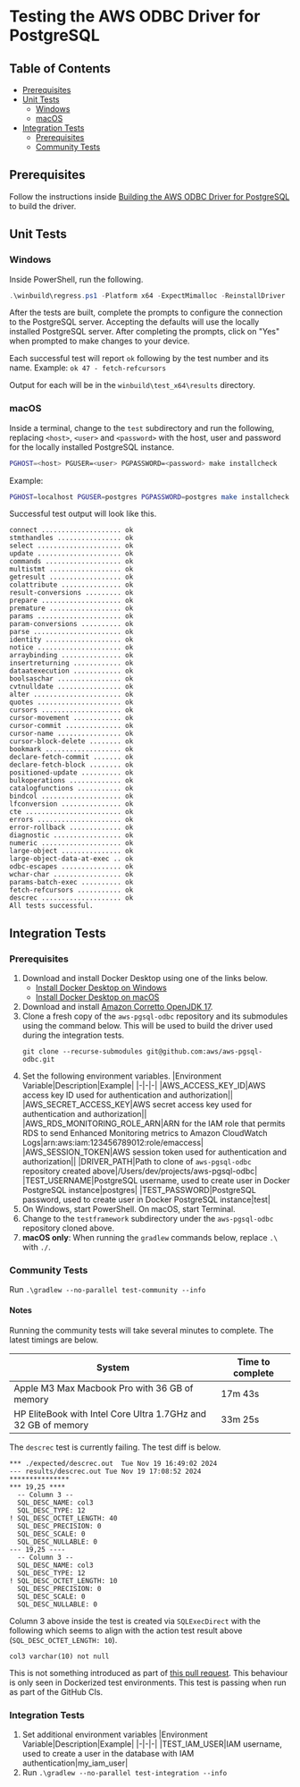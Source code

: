 # Testing the AWS ODBC Driver for PostgreSQL

## Table of Contents
- [Prerequisites](#prerequisites)
- [Unit Tests](#unit-tests)
    - [Windows](#windows)
    - [macOS](#macos)
- [Integration Tests](#integration-tests)
    - [Prerequisites](#prerequisites-1)
    - [Community Tests](#community-tests)

## Prerequisites
Follow the instructions inside [Building the AWS ODBC Driver for PostgreSQL](./Build.md) to build the driver.

## Unit Tests

### Windows

Inside PowerShell, run the following.
```PowerShell
.\winbuild\regress.ps1 -Platform x64 -ExpectMimalloc -ReinstallDriver
```

After the tests are built, complete the prompts to configure the connection to the PostgreSQL server.
Accepting the defaults will use the locally installed PostgreSQL server. After completing the prompts,
click on "Yes" when prompted to make changes to your device.

Each successful test will report `ok` following by the test number and its name.
Example: `ok 47 - fetch-refcursors`

Output for each will be in the `winbuild\test_x64\results` directory.

### macOS

Inside a terminal, change to the `test` subdirectory and run the following,
replacing `<host>`, `<user>` and `<password>` with the host, user and password for the
locally installed PostgreSQL instance.
```bash
PGHOST=<host> PGUSER=<user> PGPASSWORD=<password> make installcheck
```
Example:
```bash
PGHOST=localhost PGUSER=postgres PGPASSWORD=postgres make installcheck
```

Successful test output will look like this.
```
connect .................... ok
stmthandles ................ ok
select ..................... ok
update ..................... ok
commands ................... ok
multistmt .................. ok
getresult .................. ok
colattribute ............... ok
result-conversions ......... ok
prepare .................... ok
premature .................. ok
params ..................... ok
param-conversions .......... ok
parse ...................... ok
identity ................... ok
notice ..................... ok
arraybinding ............... ok
insertreturning ............ ok
dataatexecution ............ ok
boolsaschar ................ ok
cvtnulldate ................ ok
alter ...................... ok
quotes ..................... ok
cursors .................... ok
cursor-movement ............ ok
cursor-commit .............. ok
cursor-name ................ ok
cursor-block-delete ........ ok
bookmark ................... ok
declare-fetch-commit ....... ok
declare-fetch-block ........ ok
positioned-update .......... ok
bulkoperations ............. ok
catalogfunctions ........... ok
bindcol .................... ok
lfconversion ............... ok
cte ........................ ok
errors ..................... ok
error-rollback ............. ok
diagnostic ................. ok
numeric .................... ok
large-object ............... ok
large-object-data-at-exec .. ok
odbc-escapes ............... ok
wchar-char ................. ok
params-batch-exec .......... ok
fetch-refcursors ........... ok
descrec .................... ok
All tests successful.
```

## Integration Tests

### Prerequisites
1. Download and install Docker Desktop using one of the links below.
    * [Install Docker Desktop on Windows](https://docs.docker.com/desktop/setup/install/windows-install/)
    * [Install Docker Desktop on macOS](https://docs.docker.com/desktop/setup/install/mac-install/)
1. Download and install [Amazon Corretto OpenJDK 17](https://docs.aws.amazon.com/corretto/latest/corretto-17-ug/downloads-list.html).
1. Clone a fresh copy of the `aws-pgsql-odbc` repository and its submodules using the command below. This will be used
   to build the driver used during the integration tests.
    ```
    git clone --recurse-submodules git@github.com:aws/aws-pgsql-odbc.git
    ```
1. Set the following environment variables.
    |Environment Variable|Description|Example|
    |-|-|-|
    |AWS_ACCESS_KEY_ID|AWS access key ID used for authentication and authorization||
    |AWS_SECRET_ACCESS_KEY|AWS secret access key used for authentication and authorization||
    |AWS_RDS_MONITORING_ROLE_ARN|ARN for the IAM role that permits RDS to send Enhanced Monitoring metrics to Amazon CloudWatch Logs|arn:aws:iam:123456789012:role/emaccess|
    |AWS_SESSION_TOKEN|AWS session token used for authentication and authorization||
    |DRIVER_PATH|Path to clone of `aws-pgsql-odbc` repository created above|/Users/dev/projects/aws-pgsql-odbc|
    |TEST_USERNAME|PostgreSQL username, used to create user in Docker PostgreSQL instance|postgres|
    |TEST_PASSWORD|PostgreSQL password, used to create user in Docker PostgreSQL instance|test|
1. On Windows, start PowerShell. On macOS, start Terminal.
1. Change to the `testframework` subdirectory under the `aws-pgsql-odbc` repository cloned above.
1. **macOS only**: When running the `gradlew` commands below, replace `.\` with `./`.

### Community Tests
Run `.\gradlew --no-parallel test-community --info`

#### Notes
Running the community tests will take several minutes to complete. The latest timings
are below.

|System|Time to complete|
|-|-|
|Apple M3 Max Macbook Pro with 36 GB of memory|17m 43s|
|HP EliteBook with Intel Core Ultra 1.7GHz and 32 GB of memory|33m 25s|

The `descrec` test is currently failing. The test diff is below.
```
*** ./expected/descrec.out	Tue Nov 19 16:49:02 2024
--- results/descrec.out	Tue Nov 19 17:08:52 2024
***************
*** 19,25 ****
  -- Column 3 --
  SQL_DESC_NAME: col3
  SQL_DESC_TYPE: 12
! SQL_DESC_OCTET_LENGTH: 40
  SQL_DESC_PRECISION: 0
  SQL_DESC_SCALE: 0
  SQL_DESC_NULLABLE: 0
--- 19,25 ----
  -- Column 3 --
  SQL_DESC_NAME: col3
  SQL_DESC_TYPE: 12
! SQL_DESC_OCTET_LENGTH: 10
  SQL_DESC_PRECISION: 0
  SQL_DESC_SCALE: 0
  SQL_DESC_NULLABLE: 0
```
Column 3 above inside the test is created via `SQLExecDirect` with the following which seems to align with the action test result above (`SQL_DESC_OCTET_LENGTH: 10`).
```
col3 varchar(10) not null
```
This is not something introduced as part of [this pull request](https://github.com/aws/aws-pgsql-odbc/pull/33).
This behaviour is only seen in Dockerized test environments. This test is passing when run as part of the GitHub CIs.

### Integration Tests
1. Set additional environment variables
    |Environment Variable|Description|Example|
    |-|-|-|
    |TEST_IAM_USER|IAM username, used to create a user in the database with IAM authentication|my_iam_user|
1. Run `.\gradlew --no-parallel test-integration --info`

